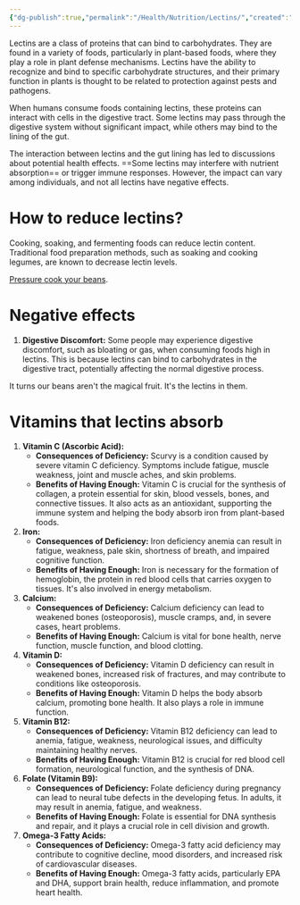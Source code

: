 ```yaml
---
{"dg-publish":true,"permalink":"/Health/Nutrition/Lectins/","created":"Jan 07, 2024, 1:21 AM"}
---
```



Lectins are a class of proteins that can bind to carbohydrates. They are found in a variety of foods, particularly in plant-based foods, where they play a role in plant defense mechanisms. Lectins have the ability to recognize and bind to specific carbohydrate structures, and their primary function in plants is thought to be related to protection against pests and pathogens.

When humans consume foods containing lectins, these proteins can interact with cells in the digestive tract. Some lectins may pass through the digestive system without significant impact, while others may bind to the lining of the gut.

The interaction between lectins and the gut lining has led to discussions about potential health effects. ==Some lectins may interfere with nutrient absorption== or trigger immune responses. However, the impact can vary among individuals, and not all lectins have negative effects.

# How to reduce lectins?

Cooking, soaking, and fermenting foods can reduce lectin content. Traditional food preparation methods, such as soaking and cooking legumes, are known to decrease lectin levels.

[Pressure cook your beans](https://youtu.be/ZemkG6Vj7hc?si=gMFjH9fbIuYlMrNl&t=3514).

# Negative effects

1. **Digestive Discomfort:** Some people may experience digestive discomfort, such as bloating or gas, when consuming foods high in lectins. This is because lectins can bind to carbohydrates in the digestive tract, potentially affecting the normal digestive process.

It turns our beans aren't the magical fruit. It's the lectins in them.

# Vitamins that lectins absorb

1. **Vitamin C (Ascorbic Acid):**
    - **Consequences of Deficiency:** Scurvy is a condition caused by severe vitamin C deficiency. Symptoms include fatigue, muscle weakness, joint and muscle aches, and skin problems.
    - **Benefits of Having Enough:** Vitamin C is crucial for the synthesis of collagen, a protein essential for skin, blood vessels, bones, and connective tissues. It also acts as an antioxidant, supporting the immune system and helping the body absorb iron from plant-based foods.
2. **Iron:**
    - **Consequences of Deficiency:** Iron deficiency anemia can result in fatigue, weakness, pale skin, shortness of breath, and impaired cognitive function.
    - **Benefits of Having Enough:** Iron is necessary for the formation of hemoglobin, the protein in red blood cells that carries oxygen to tissues. It's also involved in energy metabolism.
3. **Calcium:**
    - **Consequences of Deficiency:** Calcium deficiency can lead to weakened bones (osteoporosis), muscle cramps, and, in severe cases, heart problems.
    - **Benefits of Having Enough:** Calcium is vital for bone health, nerve function, muscle function, and blood clotting.
4. **Vitamin D:**
    - **Consequences of Deficiency:** Vitamin D deficiency can result in weakened bones, increased risk of fractures, and may contribute to conditions like osteoporosis.
    - **Benefits of Having Enough:** Vitamin D helps the body absorb calcium, promoting bone health. It also plays a role in immune function.
5. **Vitamin B12:**
    - **Consequences of Deficiency:** Vitamin B12 deficiency can lead to anemia, fatigue, weakness, neurological issues, and difficulty maintaining healthy nerves.
    - **Benefits of Having Enough:** Vitamin B12 is crucial for red blood cell formation, neurological function, and the synthesis of DNA.
6. **Folate (Vitamin B9):**
    - **Consequences of Deficiency:** Folate deficiency during pregnancy can lead to neural tube defects in the developing fetus. In adults, it may result in anemia, fatigue, and weakness.
    - **Benefits of Having Enough:** Folate is essential for DNA synthesis and repair, and it plays a crucial role in cell division and growth.
7. **Omega-3 Fatty Acids:**
    - **Consequences of Deficiency:** Omega-3 fatty acid deficiency may contribute to cognitive decline, mood disorders, and increased risk of cardiovascular diseases.
    - **Benefits of Having Enough:** Omega-3 fatty acids, particularly EPA and DHA, support brain health, reduce inflammation, and promote heart health.